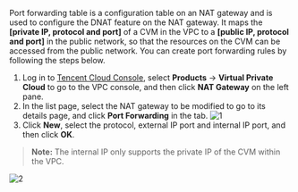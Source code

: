 Port forwarding table is a configuration table on an NAT gateway and is used to configure the DNAT feature on the NAT gateway. It maps the **[private IP, protocol and port]** of a CVM in the VPC to a **[public IP, protocol and port]** in the public network, so that the resources on the CVM can be accessed from the public network.
You can create port forwarding rules by following the steps below.
1. Log in to [Tencent Cloud Console](https://console.cloud.tencent.com/), select **Products** -> **Virtual Private Cloud** to go to the VPC console, and then click **NAT Gateway** on the left pane.
2. In the list page, select the NAT gateway to be modified to go to its details page, and click **Port Forwarding** in the tab.
 ![1](https://main.qcloudimg.com/raw/63cc05adc23859e8ce500862d121a483.png)
3. Click **New**, select the protocol, external IP port and internal IP port, and then click **OK**.
 >**Note:**
 >The internal IP only supports the private IP of the CVM within the VPC.

 ![2](https://main.qcloudimg.com/raw/cd128b49e9a1e9bf81da3cd23ecef4d3.png)

